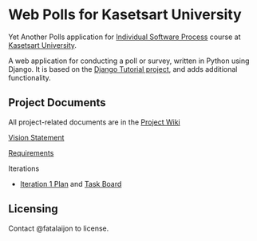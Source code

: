 # Web Polls for Kasetsart University

Yet Another Polls application for [Individual Software Process](https://cpske.github.io/ISP) course at [Kasetsart University](https://ku.ac.th).

A web application for conducting a poll or survey, written in Python using Django. It is based on the [Django Tutorial project][django-tutorial], 
and adds additional functionality.

## Project Documents

All project-related documents are in the [Project Wiki](../../wiki/Home)

[Vision Statement](../../wiki/Vision%20Statement)

[Requirements](../../wiki/Vision%20Statements)

Iterations
* [Iteration 1 Plan](../../wiki/Iteration%201%20Plan) and [Task Board](../../projects/1)

## Licensing
Contact @fatalaijon to license.

[django-tutorial]: https://docs.djangoproject.com/en/3.1/intro/tutorial01/

